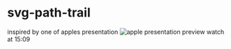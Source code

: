 # svg-path-trail
inspired by one of apples presentation
![apple presentation preview](/preview.png)
watch at 15:09